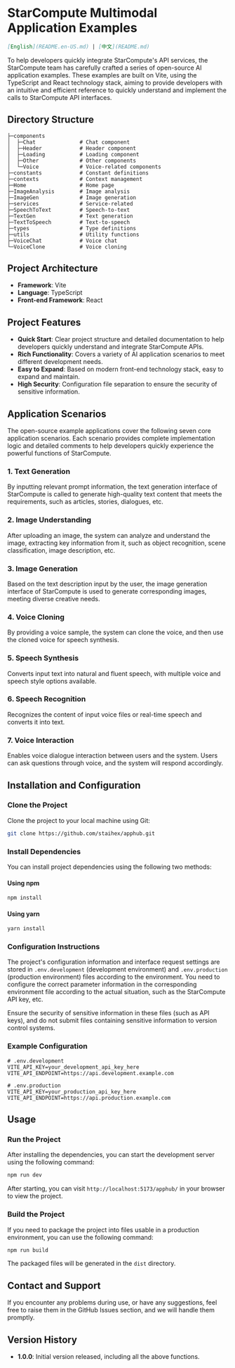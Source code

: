 # StarCompute Multimodal Application Examples

```markdown
[English](README.en-US.md) | [中文](README.md)
```

To help developers quickly integrate StarCompute's API services, the StarCompute team has carefully crafted a series of open-source AI application examples. These examples are built on Vite, using the TypeScript and React technology stack, aiming to provide developers with an intuitive and efficient reference to quickly understand and implement the calls to StarCompute API interfaces.

## Directory Structure


```plaintext
├─components
│  ├─Chat              # Chat component
│  ├─Header            # Header component
│  ├─Loading           # Loading component
│  ├─Other             # Other components
│  └─Voice             # Voice-related components
├─constants            # Constant definitions
├─contexts             # Context management
├─Home                 # Home page
├─ImageAnalysis        # Image analysis
├─ImageGen             # Image generation
├─services             # Service-related
├─SpeechToText         # Speech-to-text
├─TextGen              # Text generation
├─TextToSpeech         # Text-to-speech
├─types                # Type definitions
├─utils                # Utility functions
├─VoiceChat            # Voice chat
└─VoiceClone           # Voice cloning
```

## Project Architecture

- **Framework**: Vite
- **Language**: TypeScript
- **Front-end Framework**: React

## Project Features

- **Quick Start**: Clear project structure and detailed documentation to help developers quickly understand and integrate StarCompute APIs.
- **Rich Functionality**: Covers a variety of AI application scenarios to meet different development needs.
- **Easy to Expand**: Based on modern front-end technology stack, easy to expand and maintain.
- **High Security**: Configuration file separation to ensure the security of sensitive information.

## Application Scenarios

The open-source example applications cover the following seven core application scenarios. Each scenario provides complete implementation logic and detailed comments to help developers quickly experience the powerful functions of StarCompute.

### 1. Text Generation

By inputting relevant prompt information, the text generation interface of StarCompute is called to generate high-quality text content that meets the requirements, such as articles, stories, dialogues, etc.

### 2. Image Understanding

After uploading an image, the system can analyze and understand the image, extracting key information from it, such as object recognition, scene classification, image description, etc.

### 3. Image Generation

Based on the text description input by the user, the image generation interface of StarCompute is used to generate corresponding images, meeting diverse creative needs.

### 4. Voice Cloning

By providing a voice sample, the system can clone the voice, and then use the cloned voice for speech synthesis.

### 5. Speech Synthesis

Converts input text into natural and fluent speech, with multiple voice and speech style options available.

### 6. Speech Recognition

Recognizes the content of input voice files or real-time speech and converts it into text.

### 7. Voice Interaction

Enables voice dialogue interaction between users and the system. Users can ask questions through voice, and the system will respond accordingly.

## Installation and Configuration

### Clone the Project

Clone the project to your local machine using Git:


```bash
git clone https://github.com/staihex/apphub.git
```

### Install Dependencies

You can install project dependencies using the following two methods:

#### Using npm


```bash
npm install
```

#### Using yarn


```bash
yarn install
```

### Configuration Instructions

The project's configuration information and interface request settings are stored in `.env.development` (development environment) and `.env.production` (production environment) files according to the environment. You need to configure the correct parameter information in the corresponding environment file according to the actual situation, such as the StarCompute API key, etc.

Ensure the security of sensitive information in these files (such as API keys), and do not submit files containing sensitive information to version control systems.

### Example Configuration


```plaintext
# .env.development
VITE_API_KEY=your_development_api_key_here
VITE_API_ENDPOINT=https://api.development.example.com

# .env.production
VITE_API_KEY=your_production_api_key_here
VITE_API_ENDPOINT=https://api.production.example.com
```

## Usage

### Run the Project

After installing the dependencies, you can start the development server using the following command:


```bash
npm run dev
```

After starting, you can visit `http://localhost:5173/apphub/` in your browser to view the project.

### Build the Project

If you need to package the project into files usable in a production environment, you can use the following command:


```bash
npm run build
```

The packaged files will be generated in the `dist` directory.

## Contact and Support

If you encounter any problems during use, or have any suggestions, feel free to raise them in the GitHub Issues section, and we will handle them promptly.

## Version History

- **1.0.0**: Initial version released, including all the above functions.
